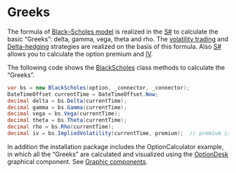# Greeks

The formula of [Black–Scholes model](https://en.wikipedia.org/wiki/Black–Scholes_model) is realized in the [S\#](StockSharpAbout.md) to calculate the basic “Greeks”: delta, gamma, vega, theta and rho. The [volatility trading](OptionsQuoting.md) and [Delta\-hedging](OptionsHedge.md) strategies are realized on the basis of this formula. Also [S\#](StockSharpAbout.md) allows you to calculate the option premium and [IV](https://en.wikipedia.org/wiki/Implied_volatility). 

The following code shows the [BlackScholes](../api/StockSharp.Algo.Derivatives.BlackScholes.html) class methods to calculate the “Greeks”.

```cs
var bs = new BlackScholes(option, _connector, _connector);
DateTimeOffset currentTime = DateTimeOffset.Now;
decimal delta = bs.Delta(currentTime);
decimal gamma = bs.Gamma(currentTime);
decimal vega = bs.Vega(currentTime);
decimal theta = bs.Theta(currentTime);
decimal rho = bs.Rho(currentTime);
decimal iv = bs.ImpliedVolatility(currentTime, premium);  // premium is premium of the option contract
```

In addition the installation package includes the OptionCalculator example, in which all the “Greeks” are calculated and visualized using the [OptionDesk](../api/StockSharp.Xaml.OptionDesk.html) graphical component. See [Graphic components](OptionsGUI.md). 

